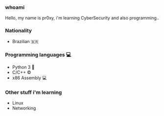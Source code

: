 ### whoami

Hello, my name is pr0xy, i'm learning CyberSecurity and also programming..
### Nationality
- Brazilian 🇧🇷

### Programming languages 💻

- Python 3 🐍
- C/C++ ©️
- x86 Assembly 💻

### Other stuff i'm learning
- Linux 
- Networking
